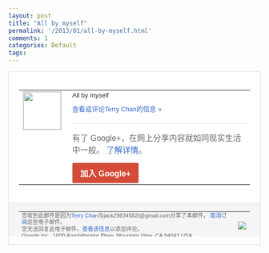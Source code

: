 ```yaml
---
layout: post
title: "All by myself"
permalink: '/2013/01/all-by-myself.html'
comments: 1
categories: Default
tags: 
---
```

<!-- X-Notifications: 1:0456dbb230000000 -->

<div style="border:solid 1px #dfdfdf;color:#686868;font:13px Arial"><div style="background-color:#fff;padding:20px;"><table cellpadding="0" cellspacing="0"><tr><td style="padding-right:15px;vertical-align:top"><a href="https://plus.google.com/_/notifications/emlink?emr=14900066512970582018&amp;emid=CKCEypu807QCFUp_TAodtDUAAA&amp;path=%2F108643996575278738906&amp;dt=1357466347671&amp;uob=8"><img height="75" src="https://lh3.googleusercontent.com/-KKRGTyJ5Bl0/AAAAAAAAAAI/AAAAAAAAtnY/R4QEWIp3Ur0/s75-c-k-a/photo.jpg" style="border:solid 1px #cccccc;" width="75"/></a></td><td style="width:578px;color:#333;font:13px Arial;vertical-align:top"><div style="padding-bottom:10px">All by myself &nbsp;</div><a href="https://plus.google.com/_/notifications/emlink?emr=14900066512970582018&amp;emid=CKCEypu807QCFUp_TAodtDUAAA&amp;path=%2F108643996575278738906%2Fposts%2FUhVb8vMXXc7%3Fgpinv%3DAMIXal96-ygwdJGKar3XWFxssNGcoMyZflaQN1FkQyK1gpwTESm3gRimlO4-OZLHZ1G7CQWtHK2gQuvOJ4MzG3EOd5c44Ju2zgUPsWtHrd5eiN7VZlKYjuU&amp;dt=1357466347671&amp;uob=8" style="color:#3366CC;text-decoration:none">查看或评论Terry Chan的信息 »</a><div style="margin-top:20px;border-top:solid 1px #dfdfdf"><div style="padding:15px 0;color:#686868;font:16px Arial">有了 Google+，在网上分享内容就如同现实生活中一般。 <a href="http://www.google.com/+/learnmore/" style="color:#3366CC;text-decoration:none">了解详情</a>。</div><a href="https://plus.google.com/_/notifications/emlink?emr=14900066512970582018&amp;emid=CKCEypu807QCFUp_TAodtDUAAA&amp;path=%2F%3Fgpinv%3DAMIXal96-ygwdJGKar3XWFxssNGcoMyZflaQN1FkQyK1gpwTESm3gRimlO4-OZLHZ1G7CQWtHK2gQuvOJ4MzG3EOd5c44Ju2zgUPsWtHrd5eiN7VZlKYjuU&amp;dt=1357466347671&amp;uob=8" style="display:inline-block;padding:7px 15px;background-color:#d44b38; color:#fff;font-size:16px; font-weight:bold;border-radius:2px;-webkit-border-radius:2px; -moz-border-radius:2px;border:solid 1px #c43b28; white-space:nowrap;text-decoration:none">加入 Google+</a></div></td></tr></table></div><div style="border-top:solid 1px #dfdfdf;padding:0 20px; background-color:#f5f5f5"><table cellpadding="0" cellspacing="0" style="height:50px"><tbody><tr><td style="vertical-align:middle;width:100%; color:#636363;font:11px Arial; line-height:120%">您收到此邮件是因为<a href="https://plus.google.com/_/notifications/emlink?emr=14900066512970582018&amp;emid=CKCEypu807QCFUp_TAodtDUAAA&amp;path=%2F108643996575278738906%3Fgpinv%3DAMIXal96-ygwdJGKar3XWFxssNGcoMyZflaQN1FkQyK1gpwTESm3gRimlO4-OZLHZ1G7CQWtHK2gQuvOJ4MzG3EOd5c44Ju2zgUPsWtHrd5eiN7VZlKYjuU&amp;dt=1357466347671&amp;uob=8" style="color:#3366CC;text-decoration:none">Terry Chan</a>与jack29834582t@gmail.com分享了本邮件。 <a href="https://plus.google.com/_/notifications/emlink?emr=14900066512970582018&amp;emid=CKCEypu807QCFUp_TAodtDUAAA&amp;path=%2F_%2Fnonplus%2Femailsettings%3Fgpinv%3DAMIXal96-ygwdJGKar3XWFxssNGcoMyZflaQN1FkQyK1gpwTESm3gRimlO4-OZLHZ1G7CQWtHK2gQuvOJ4MzG3EOd5c44Ju2zgUPsWtHrd5eiN7VZlKYjuU%26est%3DADH5u8Wmg-sLtd9pMqQMQjltUovCTxT03rdnHxZ1d96Wp2eIjLCRmkw_PQZomS4chghmB0JSqly1__LPGRFSFMYj4O30sE3bYN-aYbPKaa94lUyDU1Rb9mgSnu4OJWIyLqXc5NxFG1bxtqBLyQz4JWZbYUZzteiy9Q&amp;dt=1357466347671&amp;uob=8" style="color:#3366CC;text-decoration:none">取消订阅</a>这些电子邮件。<br/>您无法回复此电子邮件。<a href="https://plus.google.com/_/notifications/emlink?emr=14900066512970582018&amp;emid=CKCEypu807QCFUp_TAodtDUAAA&amp;path=%2F108643996575278738906%2Fposts%2FUhVb8vMXXc7%3Fgpinv%3DAMIXal96-ygwdJGKar3XWFxssNGcoMyZflaQN1FkQyK1gpwTESm3gRimlO4-OZLHZ1G7CQWtHK2gQuvOJ4MzG3EOd5c44Ju2zgUPsWtHrd5eiN7VZlKYjuU&amp;dt=1357466347671&amp;uob=8" style="color:#3366CC;text-decoration:none">查看该信息</a>以添加评论。<br/>Google Inc., 1600 Amphitheatre Pkwy, Mountain View, CA 94043 USA<br/></td><td><img src="https://ssl.gstatic.com/s2/oz/images/notifications/logo/google-plus-6617a72bb36cc548861652780c9e6ff1.png"/></td></tr></tbody></table></div></div>
